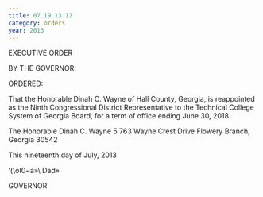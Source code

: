 ```yaml
---
title: 07.19.13.12
category: orders
year: 2013
---
```

 

EXECUTIVE ORDER

BY THE GOVERNOR:

ORDERED:

That the Honorable Dinah C. Wayne of Hall County, Georgia, is
reappointed as the Ninth Congressional District Representative to
the Technical College System of Georgia Board, for a term of
office ending June 30, 2018.

The Honorable Dinah C. Wayne
5 763 Wayne Crest Drive
Flowery Branch, Georgia 30542

This nineteenth day of July, 2013

‘(\oI0~a»\ Dad»

GOVERNOR

